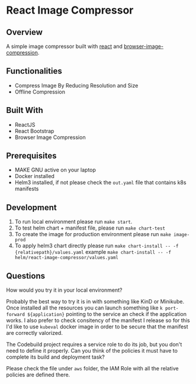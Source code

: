 # React Image Compressor

## Overview

A simple image compressor built with [react](https://reactjs.org/) and [browser-image-compression](https://www.npmjs.com/package/browser-image-compression).

## Functionalities

- Compress Image By Reducing Resolution and Size
- Offline Compression

## Built With

- ReactJS
- React Bootstrap
- Browser Image Compression

## Prerequisites

- MAKE GNU active on your laptop
- Docker installed
- Helm3 installed, if not please check the `out.yaml` file that contains k8s manifests

## Development
1. To run local environment please run `make start`.
2. To test helm chart + manifest file, please run `make chart-test`
3. To create the image for production environment please run `make image-prod`
4. To apply helm3 chart directly please run `make chart-install -- -f {relativepath}/values.yaml`
    example `make chart-install -- -f helm/react-image-compressor/values.yaml`

## Questions
How would you try it in your local environment?

Probably the best way to try it is in with something like KinD or Minikube.
Once installed all the resources you can launch something like `k port-forward ${application}` pointing to the service 
an check if the application works.
I also prefer to check consitency of the manifest I release so for this I'd like to use `kubeval` docker image in order 
to be secure that the manifest are correctly valorized.

The Codebuild project requires a service role to do its job, but you don't need to define it properly.
Can you think of the policies it must have to complete its build and deployment task?

Please check the file under `aws` folder, the IAM Role with all the relative policies are defined there. 
